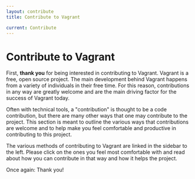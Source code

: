 ```yaml
---
layout: contribute
title: Contribute to Vagrant

current: Contribute
---
```

# Contribute to Vagrant

First, <strong>thank you</strong> for being interested in contributing
to Vagrant.  Vagrant is a free, open source project. The main development
behind Vagrant happens from a variety of individuals in their free time.
For this reason, contributions in any way are greatly welcome and are the
main driving factor for the success of Vagrant today.

Often with technical tools, a "contribution" is thought to be a code
contribution, but there are many other ways that one may contribute to
the project. This section is meant to outline the various ways that
contributions are welcome and to help make you feel comfortable and
productive in contributing to this project.

The various methods of contributing to Vagrant are linked in the
sidebar to the left. Please click on the ones you feel most comfortable
with and read about how you can contribute in that way and how it helps
the project.

Once again: Thank you!
